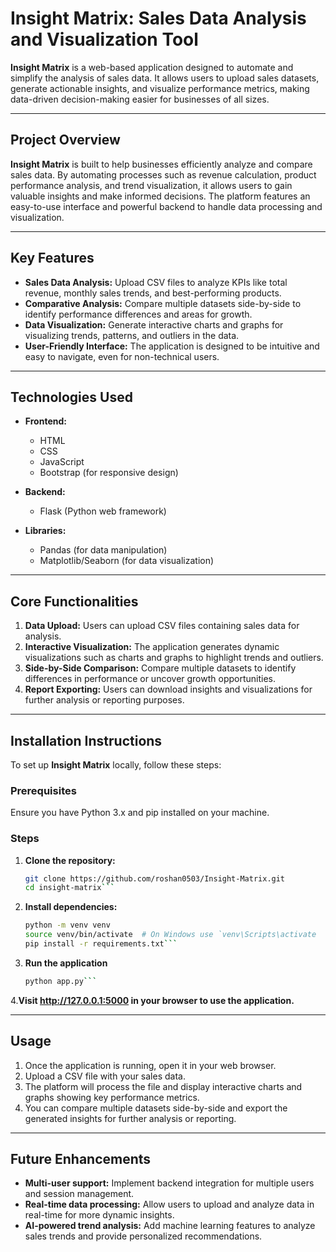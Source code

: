 # Insight Matrix: Sales Data Analysis and Visualization Tool

**Insight Matrix** is a web-based application designed to automate and simplify the analysis of sales data. It allows users to upload sales datasets, generate actionable insights, and visualize performance metrics, making data-driven decision-making easier for businesses of all sizes.

---

## Project Overview

**Insight Matrix** is built to help businesses efficiently analyze and compare sales data. By automating processes such as revenue calculation, product performance analysis, and trend visualization, it allows users to gain valuable insights and make informed decisions. The platform features an easy-to-use interface and powerful backend to handle data processing and visualization.

---

## Key Features

- **Sales Data Analysis:** Upload CSV files to analyze KPIs like total revenue, monthly sales trends, and best-performing products.
- **Comparative Analysis:** Compare multiple datasets side-by-side to identify performance differences and areas for growth.
- **Data Visualization:** Generate interactive charts and graphs for visualizing trends, patterns, and outliers in the data.
- **User-Friendly Interface:** The application is designed to be intuitive and easy to navigate, even for non-technical users.

---

## Technologies Used

- **Frontend:**  
  - HTML  
  - CSS  
  - JavaScript  
  - Bootstrap (for responsive design)

- **Backend:**  
  - Flask (Python web framework)

- **Libraries:**  
  - Pandas (for data manipulation)  
  - Matplotlib/Seaborn (for data visualization)

---

## Core Functionalities

1. **Data Upload:** Users can upload CSV files containing sales data for analysis.
2. **Interactive Visualization:** The application generates dynamic visualizations such as charts and graphs to highlight trends and outliers.
3. **Side-by-Side Comparison:** Compare multiple datasets to identify differences in performance or uncover growth opportunities.
4. **Report Exporting:** Users can download insights and visualizations for further analysis or reporting purposes.

---

## Installation Instructions

To set up **Insight Matrix** locally, follow these steps:

### Prerequisites

Ensure you have Python 3.x and pip installed on your machine.

### Steps

1. **Clone the repository:**

   ```bash
   git clone https://github.com/roshan0503/Insight-Matrix.git
   cd insight-matrix```

2. **Install dependencies:**

   ```bash
   python -m venv venv
   source venv/bin/activate  # On Windows use `venv\Scripts\activate
   pip install -r requirements.txt```

3. **Run the application**

   ```bash
   python app.py```

4.**Visit http://127.0.0.1:5000 in your browser to use the application.**

---

## Usage

1. Once the application is running, open it in your web browser.
2. Upload a CSV file with your sales data.
3. The platform will process the file and display interactive charts and graphs showing key performance metrics.
4. You can compare multiple datasets side-by-side and export the generated insights for further analysis or reporting.

---

## Future Enhancements

- **Multi-user support:** Implement backend integration for multiple users and session management.
- **Real-time data processing:** Allow users to upload and analyze data in real-time for more dynamic insights.
- **AI-powered trend analysis:** Add machine learning features to analyze sales trends and provide personalized recommendations.


  





  
